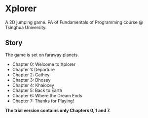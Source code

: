 # Xplorer

A 2D jumping game. PA of Fundamentals of Programming course @ Tsinghua University.

## Story

The game is set on faraway planets.

* Chapter 0: Welcome to Xplorer
* Chapter 1: Departure
* Chapter 2: Cathey
* Chapter 3: Dhosey
* Chapter 4: Khaiocey
* Chapter 5: Back to Earth
* Chapter 6: Where the Dream Ends
* Chapter 7: Thanks for Playing!

**The trial version contains only Chapters 0, 1 and 7.**
